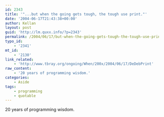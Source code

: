 ```yaml
---
id: 2343
title: '"...but when the going gets tough, the tough use print."'
date: '2004-06-17T21:43:38+00:00'
author: Kellan
layout: post
guid: 'http://lm.quxx.info/?p=2343'
permalink: /2004/06/17/but-when-the-going-gets-tough-the-tough-use-print/
typo_id:
    - '2341'
mt_id:
    - '2130'
link_related:
    - 'http://www.tbray.org/ongoing/When/200x/2004/06/17/DeDebPrint'
raw_content:
    - '20 years of programming wisdom.'
categories:
    - Aside
tags:
    - programming
    - quotable
---
```


20 years of programming wisdom.